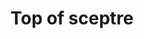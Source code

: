 ---
layout: item
title: Top of sceptre
item-id: 9010
datatable: true
id: 9010
name: "Top of sceptre"
members: false
lowalch: null
highalch: null
examine: "Top half of a broken Sceptre."
monsters:
  - id: 2474
    name: "Catablepon"
    members: false
    combat_level: 49
    wiki_url: "https://oldschool.runescape.wiki/w/Catablepon#Level_49"
    drops:
      - quantity: "1"
        rarity: 0.0297029702970297
    image: "https://oldschool.runescape.wiki/images/2/27/Catablepon.png?a482e"
  - id: 2475
    name: "Catablepon"
    members: false
    combat_level: 64
    wiki_url: "https://oldschool.runescape.wiki/w/Catablepon#Level_64"
    drops:
      - quantity: "1"
        rarity: 0.0297029702970297
    image: "https://oldschool.runescape.wiki/images/2/27/Catablepon.png?a482e"
  - id: 2476
    name: "Catablepon"
    members: false
    combat_level: 68
    wiki_url: "https://oldschool.runescape.wiki/w/Catablepon#Level_68"
    drops:
      - quantity: "1"
        rarity: 0.0297029702970297
    image: "https://oldschool.runescape.wiki/images/2/27/Catablepon.png?a482e"
---